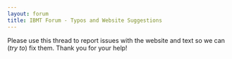 ```yaml
---
layout: forum
title: IBMT Forum - Typos and Website Suggestions
---
```


Please use this thread to report issues with the website and text so we can (*try to*) fix them.
Thank you for your help!
